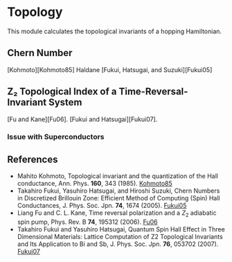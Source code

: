 # Topology

This module calculates the topological invariants of a hopping Hamiltonian.

## Chern Number

[Kohmoto][Kohmoto85]
Haldane
[Fukui, Hatsugai, and Suzuki][Fukui05]

## Z₂ Topological Index of a Time-Reversal-Invariant System

[Fu and Kane][Fu06].
[Fukui and Hatsugai][Fukui07].

### Issue with Superconductors


## References

- Mahito Kohmoto, Topological invariant and the quantization of the Hall conductance, Ann. Phys. **160**, 343 (1985). [Kohmoto85](https://doi.org/10.1016/0003-4916%2885%2990148-4)
- Takahiro Fukui, Yasuhiro Hatsugai, and Hiroshi Suzuki, Chern Numbers in Discretized Brillouin Zone: Efficient Method of Computing (Spin) Hall Conductances, J. Phys. Soc. Jpn. **74**, 1674 (2005). [Fukui05](https://doi.org/10.1143/JPSJ.74.1674)
- Liang Fu and C. L. Kane, Time reversal polarization and a ${Z}_{2}$ adiabatic spin pump, Phys. Rev. B **74**, 195312 (2006). [Fu06](https://doi.org/10.1103/PhysRevB.74.195312)
- Takahiro Fukui and Yasuhiro Hatsugai, Quantum Spin Hall Effect in Three Dimensional Materials: Lattice Computation of Z2 Topological Invariants and Its Application to Bi and Sb, J. Phys. Soc. Jpn. **76**, 053702 (2007). [Fukui07](https://doi.org/10.1143/JPSJ.76.053702)
